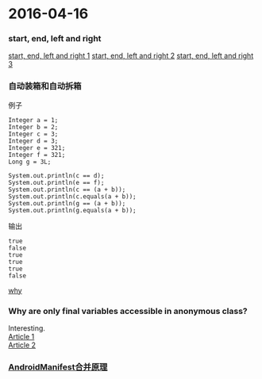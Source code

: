 # 2016-04-16

### start, end, left and right
[start, end, left and right 1](http://stackoverflow.com/questions/25934106/what-is-androidlayout-marginstart)
[start, end, left and right 2](http://stackoverflow.com/questions/14904273/what-is-the-difference-between-android-margin-start-end-and-right-left)
[start, end, left and right 3](http://blog.csdn.net/zhufuing/article/details/40181815)

### 自动装箱和自动拆箱
例子
```
Integer a = 1;
Integer b = 2;
Integer c = 3;
Integer d = 3;
Integer e = 321;
Integer f = 321;
Long g = 3L;

System.out.println(c == d);
System.out.println(e == f);
System.out.println(c == (a + b));
System.out.println(c.equals(a + b));
System.out.println(g == (a + b));
System.out.println(g.equals(a + b));
```
输出
```
true
false
true
true
true
false
```
[why](http://www.cnblogs.com/danne823/archive/2011/04/22/2025332.html)

### Why are only final variables accessible in anonymous class?
Interesting.  
[Article 1](http://stackoverflow.com/questions/4732544/why-are-only-final-variables-accessible-in-anonymous-class)  
[Article 2](http://stackoverflow.com/questions/3910324/why-java-inner-classes-require-final-outer-instance-variables)

### [AndroidManifest合并原理](https://mouxuejie.com//blog/2016-02-05/androidmanifest-merge/)


